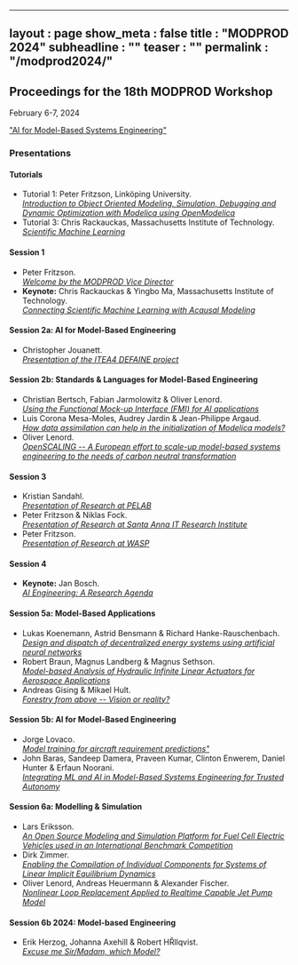 
---
layout              : page
show_meta           : false
title               : "MODPROD 2024"
subheadline         : ""
teaser              : ""
permalink           : "/modprod2024/"
---

## Proceedings for the 18th MODPROD Workshop
February 6-7, 2024

["AI for Model-Based Systems Engineering"](https://wcc.ep.liu.se/index.php/MODPROD/issue/view/36)

### Presentations

#### Tutorials

-   Tutorial 1: Peter Fritzson, Link&#246;ping University.\
    *[Introduction to Object Oriented Modeling, Simulation, Debugging and Dynamic Optimization with Modelica using OpenModelica](https://wcc.ep.liu.se/index.php/MODPROD/article/view/1216)*
-   Tutorial 3: Chris Rackauckas, Massachusetts Institute of Technology.\
    *[Scientific Machine Learning](https://wcc.ep.liu.se/index.php/MODPROD/article/view/1217)*

#### Session 1

-   Peter Fritzson.\
    *[Welcome by the MODPROD Vice Director](https://wcc.ep.liu.se/index.php/MODPROD/article/view/1218)*
-   **Keynote:** Chris Rackauckas & Yingbo Ma, Massachusetts Institute of Technology.\
    *[Connecting Scientific Machine Learning with Acausal Modeling](https://wcc.ep.liu.se/index.php/MODPROD/article/view/1219)*

#### Session 2a: AI for Model-Based Engineering

-   Christopher Jouanett.\
    *[Presentation of the ITEA4 DEFAINE project](https://wcc.ep.liu.se/index.php/MODPROD/article/view/1221)*

#### Session 2b: Standards & Languages for Model-Based Engineering

-   Christian Bertsch, Fabian Jarmolowitz & Oliver Lenord.\
    *[Using the Functional Mock-up Interface (FMI) for AI applications](https://wcc.ep.liu.se/index.php/MODPROD/article/view/1222)*
-   Luis Corona Mesa-Moles, Audrey Jardin & Jean-Philippe Argaud.\
    *[How data assimilation can help in the initialization of Modelica models?](https://wcc.ep.liu.se/index.php/MODPROD/article/view/1223)*
-   Oliver Lenord.\
    *[OpenSCALING -- A European effort to scale-up model-based systems engineering to the needs of carbon neutral transformation](https://wcc.ep.liu.se/index.php/MODPROD/article/view/1224)*

#### Session 3

-   Kristian Sandahl.\
    *[Presentation of Research at PELAB](https://wcc.ep.liu.se/index.php/MODPROD/article/view/1225)*
-   Peter Fritzson & Niklas Fock.\
    *[Presentation of Research at Santa Anna IT Research Institute](https://wcc.ep.liu.se/index.php/MODPROD/article/view/1226)*
-   Peter Fritzson.\
    *[Presentation of Research at WASP](https://wcc.ep.liu.se/index.php/MODPROD/article/view/1227)*

#### Session 4

-   **Keynote:** Jan Bosch.\
    *[AI Engineering: A Research Agenda](https://wcc.ep.liu.se/index.php/MODPROD/article/view/1228)*

#### Session 5a: Model-Based Applications

-   Lukas Koenemann, Astrid Bensmann & Richard Hanke-Rauschenbach.\
    *[Design and dispatch of decentralized energy systems using artificial neural networks](https://wcc.ep.liu.se/index.php/MODPROD/article/view/1229)*
-   Robert Braun, Magnus Landberg & Magnus Sethson.\
    *[Model-based Analysis of Hydraulic Infinite Linear Actuators for Aerospace Applications](https://wcc.ep.liu.se/index.php/MODPROD/article/view/1231)*
-   Andreas Gising & Mikael Hult.\
    [*Forestry from above -- Vision or reality?*](https://wcc.ep.liu.se/index.php/MODPROD/article/view/1232)

#### Session 5b: AI for Model-Based Engineering

-   Jorge Lovaco.\
    [*Model training for aircraft requirement predictions"*](https://wcc.ep.liu.se/index.php/MODPROD/article/view/1233)
-   John Baras, Sandeep Damera, Praveen Kumar, Clinton Enwerem, Daniel Hunter & Erfaun Noorani.\
    [*Integrating ML and AI in Model-Based Systems Engineering for Trusted Autonomy*](https://wcc.ep.liu.se/index.php/MODPROD/article/view/1234)

#### Session 6a: Modelling & Simulation

-   Lars Eriksson.\
    [*An Open Source Modeling and Simulation Platform for Fuel Cell Electric Vehicles used in an International Benchmark Competition*](https://wcc.ep.liu.se/index.php/MODPROD/article/view/1235)
-   Dirk Zimmer.\
    *[Enabling the Compilation of Individual Components for Systems of Linear Implicit Equilibrium Dynamics](https://wcc.ep.liu.se/index.php/MODPROD/article/view/1236)*
-   Oliver Lenord, Andreas Heuermann & Alexander Fischer.\
    [*Nonlinear Loop Replacement Applied to Realtime Capable Jet Pump Model*](https://wcc.ep.liu.se/index.php/MODPROD/article/view/1237)

#### Session 6b 2024: Model-based Engineering

-   Erik Herzog, Johanna Axehill & Robert H&#344;llqvist.\
    [*Excuse me Sir/Madam, which Model?*](https://wcc.ep.liu.se/index.php/MODPROD/article/view/1239)
